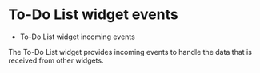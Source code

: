 # To-Do List widget events

- To-Do List widget incoming events

The To-Do List widget provides incoming events to handle the data that is received from   other widgets.